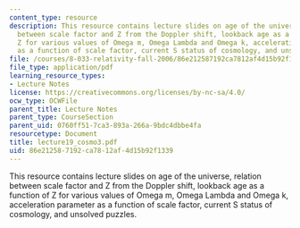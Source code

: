 ```yaml
---
content_type: resource
description: This resource contains lecture slides on age of the universe, relation
  between scale factor and Z from the Doppler shift, lookback age as a function of
  Z for various values of Omega m, Omega Lambda and Omega k, acceleration parameter
  as a function of scale factor, current S status of cosmology, and unsolved puzzles.
file: /courses/8-033-relativity-fall-2006/86e212587192ca7812af4d15b92f1339_lecture19_cosmo3.pdf
file_type: application/pdf
learning_resource_types:
- Lecture Notes
license: https://creativecommons.org/licenses/by-nc-sa/4.0/
ocw_type: OCWFile
parent_title: Lecture Notes
parent_type: CourseSection
parent_uid: 0760ff51-7ca3-893a-266a-9bdc4dbbe4fa
resourcetype: Document
title: lecture19_cosmo3.pdf
uid: 86e21258-7192-ca78-12af-4d15b92f1339
---
```

This resource contains lecture slides on age of the universe, relation between scale factor and Z from the Doppler shift, lookback age as a function of Z for various values of Omega m, Omega Lambda and Omega k, acceleration parameter as a function of scale factor, current S status of cosmology, and unsolved puzzles.